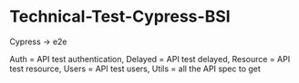 # Technical-Test-Cypress-BSI

Cypress -> e2e

Auth = API test authentication, Delayed = API test delayed, Resource = API test resource, Users = API test users, Utils = all the API spec to get
